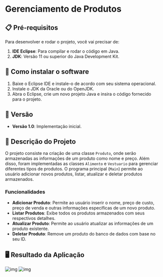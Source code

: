 # Gerenciamento de Produtos

## 📋 Pré-requisitos

Para desenvolver e rodar o projeto, você vai precisar de:

1. **IDE Eclipse**: Para compilar e rodar o código em Java.
2. **JDK**: Versão 11 ou superior do Java Development Kit.

## 🔧 Como instalar o software

1. Baixe o Eclipse IDE e instale-o de acordo com seu sistema operacional.
2. Instale o JDK da Oracle ou do OpenJDK.
3. Abra o Eclipse, crie um novo projeto Java e insira o código fornecido para o projeto.

## 📌 Versão

- **Versão 1.0**: Implementação inicial.

## 📖 Descrição do Projeto

O projeto consiste na criação de uma classe `Produto`, onde serão armazenadas as informações de um produto como nome e preço. Além disso, foram implementadas as classes `Alimento` e `Vestuario` para gerenciar diferentes tipos de produtos. O programa principal (`Main`) permite ao usuário adicionar novos produtos, listar, atualizar e deletar produtos armazenados.

### Funcionalidades

- **Adicionar Produto**: Permite ao usuário inserir o nome, preço de custo, preço de venda e outras informações específicas de um novo produto.
- **Listar Produtos**: Exibe todos os produtos armazenados com seus respectivos detalhes.
- **Atualizar Produto**: Permite ao usuário atualizar as informações de um produto existente.
- **Deletar Produto**: Remove um produto do banco de dados com base no seu ID.

## 🖥️ Resultado da Aplicação

![img](https://github.com/LcasQueirxz/SISTEMA_VEICULOS/blob/master/img/Captura%20de%20Tela%202024-11-28%20%C3%A0s%2019.37.18.png)
![img](https://github.com/LcasQueirxz/SISTEMA_VEICULOS/blob/master/img/Captura%20de%20Tela%202024-11-28%20%C3%A0s%2019.35.30.png)
